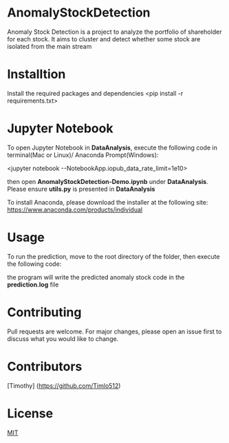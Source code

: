 # AnomalyStockDetection
Anomaly Stock Detection is a project to analyze the portfolio of shareholder for each stock. It aims to cluster and detect whether some stock are isolated from the main stream 

# Installtion
Install the required packages and dependencies
<pip install -r requirements.txt>

# Jupyter Notebook
To open Jupyter Notebook in **DataAnalysis**, execute the following code in terminal(Mac or Linux)/ Anaconda Prompt(Windows):

<jupyter notebook --NotebookApp.iopub_data_rate_limit=1e10>

then open **AnomalyStockDetection-Demo.ipynb** under **DataAnalysis**. 
Please ensure **utils.py** is presented in **DataAnalysis**

To install Anaconda, please download the installer at the following site:
https://www.anaconda.com/products/individual

# Usage
To run the prediction, move to the root directory of the folder, then execute the following code:

<python main.py>

the program will write the predicted anomaly stock code in the **prediction.log** file

# Contributing
Pull requests are welcome. For major changes, please open an issue first to discuss what you would like to change.

# Contributors
[Timothy] (https://github.com/Timlo512)

# License
[MIT](https://choosealicense.com/licenses/mit/)



